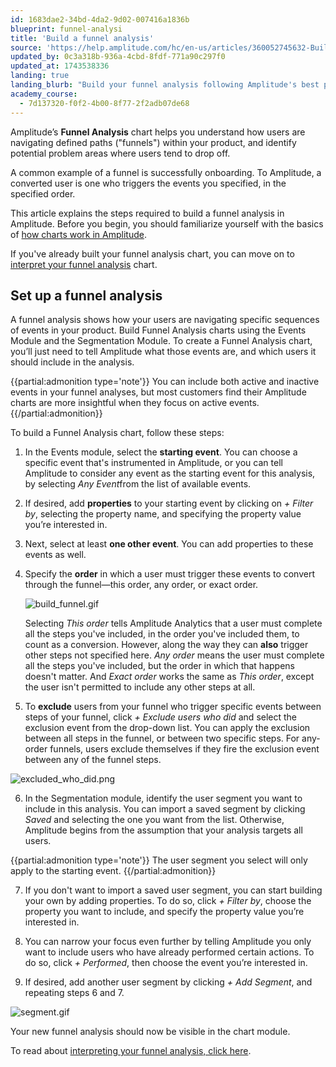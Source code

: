 ```yaml
---
id: 1683dae2-34bd-4da2-9d02-007416a1836b
blueprint: funnel-analysi
title: 'Build a funnel analysis'
source: 'https://help.amplitude.com/hc/en-us/articles/360052745632-Build-a-funnel-analysis'
updated_by: 0c3a318b-936a-4cbd-8fdf-771a90c297f0
updated_at: 1743538336
landing: true
landing_blurb: "Build your funnel analysis following Amplitude's best practices"
academy_course:
  - 7d137320-f0f2-4b00-8f77-2f2adb07de68
---
```

Amplitude’s **Funnel Analysis** chart helps you understand how users are navigating defined paths ("funnels") within your product, and identify potential problem areas where users tend to drop off. 

A common example of a funnel is successfully onboarding. To Amplitude, a converted user is one who triggers the events you specified, in the specified order.

This article explains the steps required to build a funnel analysis in Amplitude. Before you begin, you should familiarize yourself with the basics of [how charts work in Amplitude](/docs/analytics/charts/build-charts-add-events).

If you've already built your funnel analysis chart, you can move on to [interpret your funnel analysis](/docs/analytics/charts/funnel-analysis/funnel-analysis-interpret) chart.

## Set up a funnel analysis

A funnel analysis shows how your users are navigating specific sequences of events in your product. Build Funnel Analysis charts using the Events Module and the Segmentation Module. To create a Funnel Analysis chart, you’ll just need to tell Amplitude what those events are, and which users it should include in the analysis.

{{partial:admonition type='note'}}
You can include both active and inactive events in your funnel analyses, but most customers find their Amplitude charts are more insightful when they focus on active events.
{{/partial:admonition}}

To build a Funnel Analysis chart, follow these steps:

1. In the Events module, select the **starting event**. You can choose a specific event that's instrumented in Amplitude, or you can tell Amplitude to consider any event as the starting event for this analysis, by selecting *Any Event*from the list of available events.
2. If desired, add **properties** to your starting event by clicking on *+* *Filter by*, selecting the property name, and specifying the property value you’re interested in.
3. Next, select at least **one other event**. You can add properties to these events as well.
4. Specify the **order** in which a user must trigger these events to convert through the funnel—this order, any order, or exact order.  
  
    ![build_funnel.gif](/docs/output/img/funnel-analysis/build-funnel-gif.gif)  

    Selecting *This order* tells Amplitude Analytics that a user must complete all the steps you've included, in the order you've included them, to count as a conversion. However, along the way they can **also** trigger other steps not specified here. *Any order* means the user must complete all the steps you've included, but the order in which that happens doesn't matter. And *Exact order* works the same as *This order*, except the user isn't permitted to include any other steps at all.

5. To **exclude** users from your funnel who trigger specific events between steps of your funnel, click *+* *Exclude users who did* and select the exclusion event from the drop-down list. You can apply the exclusion between all steps in the funnel, or between two specific steps. For any-order funnels, users exclude themselves if they fire the exclusion event between any of the funnel steps.

![excluded_who_did.png](/docs/output/img/funnel-analysis/excluded-who-did-png.png)  

6. In the Segmentation module, identify the user segment you want to include in this analysis. You can import a saved segment by clicking *Saved* and selecting the one you want from the list. Otherwise, Amplitude begins from the assumption that your analysis targets all users.  
  
{{partial:admonition type='note'}}
The user segment you select will only apply to the starting event.
{{/partial:admonition}}

7. If you don't want to import a saved user segment, you can start building your own by adding properties. To do so, click *+ Filter by*, choose the property you want to include, and specify the property value you’re interested in.

8. You can narrow your focus even further by telling Amplitude you only want to include users who have already performed certain actions. To do so, click *+ Performed*, then choose the event you’re interested in.

9. If desired, add another user segment by clicking *+ Add Segment*, and repeating steps 6 and 7.

![segment.gif](/docs/output/img/funnel-analysis/segment-gif.gif)  

Your new funnel analysis should now be visible in the chart module.

To read about [interpreting your funnel analysis, click here](/docs/analytics/charts/funnel-analysis/funnel-analysis-interpret).